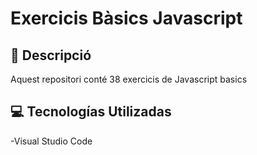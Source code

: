 # Exercicis Bàsics Javascript

## 📄 Descripció

Aquest repositori conté 38 exercicis de Javascript basics

## 💻 Tecnologías Utilizadas

-Visual Studio Code
